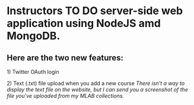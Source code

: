 <h1> Instructors TO DO server-side web application using NodeJS amd MongoDB.</h1>
<h2> Here are the two new features: </h2>
<p> 1) Twitter OAuth login </p>
<p> 2) Text (.txt) file upload when you add a new course <i> There isn't a way to display the text file on the website, but I can send you a screenshot of the file you've uploaded from my MLAB collections.</i></p>